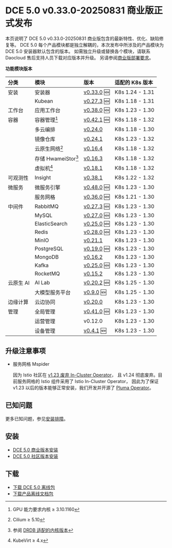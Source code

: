 # DCE 5.0 v0.33.0-20250831 商业版正式发布

本页说明了 DCE 5.0 v0.33.0-20250831 商业版包含的最新特性、优化、缺陷修复等。
DCE 5.0 每个产品模块都是独立解耦的，本次发布中所涉及的产品模块为 DCE 5.0 安装器默认包含的版本。
如需独立升级或替换各个模块，请联系 Daocloud 售后支持人员下载对应版本并升级。
另请参阅[商业版部署要求](../../install/commercial/deploy-requirements.md)。

**功能模块版本**

| 分类 | 模块 | 版本 | 适配的 K8s 版本 |
| :--- | :---- | :--- | :--------- |
| 安装 | 安装器 | [v0.33.0](../../install/release-notes.md#v0330) :new: | K8s 1.24 - 1.31 |
| | Kubean | [v0.27.3](https://github.com/kubean-io/kubean/releases) :new: | K8s 1.18 - 1.31 |
| 工作台 | 应用工作台 | [v0.38.0](../../amamba/intro/release-notes.md#v0380) :new: | K8s 1.23 - 1.30 |
| 容器 | 容器管理[^1] | [v0.42.1](../../kpanda/intro/release-notes.md#v0421) :new: | K8s 1.18 - 1.32 |
| | 多云编排 | [v0.24.0](../../kairship/intro/release-notes.md#v0240) | K8s 1.18 - 1.30 |
| | 镜像仓库 | [v0.24.1](../../kangaroo/intro/release-notes.md#v0240) | K8s 1.23 - 1.32 |
| | 云原生网络[^2] | [v0.16.4](../../network/intro/release-notes.md#v0164) | K8s 1.18 - 1.32 |
| | 存储 HwameiStor[^3] | [v0.16.3](https://github.com/hwameistor/hwameistor/releases/tag/v0.16.3) | K8s 1.18 - 1.32 |
| | 虚拟机[^4] | [v0.18.1](../../virtnest/intro/release-notes.md#v0181) | K8s 1.18 - 1.32 |
| 可观测性 | Insight | [v0.38.1](../../insight/intro/release-notes.md#v0381) | K8s 1.22 - 1.32 |
| 微服务 | 微服务引擎 | [v0.48.0](../../skoala/intro/release-notes.md#v0480) :new: | K8s 1.23 - 1.30 |
| | 服务网格 | [v0.36.0](../../mspider/intro/release-notes.md#v0360) :new: | K8s 1.21 - 1.30 |
| 中间件 | RabbitMQ | [v0.27.3](../../middleware/rabbitmq/release-notes.md#v0273) :new: | K8s 1.23 - 1.30 |
| | MySQL | [v0.27.0](../../middleware/mysql/release-notes.md#v0270) :new: | K8s 1.23 - 1.30 |
| | ElasticSearch | [v0.25.0](../../middleware/elasticsearch/release-notes.md#v0250) :new: | K8s 1.23 - 1.30 |
| | Redis | [v0.28.0](../../middleware/redis/release-notes.md#v0280) :new: | K8s 1.23 - 1.30 |
| | MinIO | [v0.21.1](../../middleware/minio/release-notes.md#v0211) | K8s 1.23 - 1.30 |
| | PostgreSQL | [v0.19.0](../../middleware/postgresql/release-notes.md#v0190) :new: | K8s 1.23 - 1.30 |
| | MongoDB | [v0.16.2](../../middleware/mongodb/release-notes.md#v0162) | K8s 1.23 - 1.30 |
| | Kafka | [v0.25.0](../../middleware/kafka/release-notes.md#v0250) :new: | K8s 1.23 - 1.30 |
| | RocketMQ | [v0.15.2](../../middleware/rocketmq/release-notes.md#v0150) | K8s 1.23 - 1.30 |
| 云原生 AI | AI Lab | [v0.20.2](../../baize/intro/release-notes.md#v0202) :new: | K8s 1.25 - 1.30 |
| | 大模型服务平台 | [v0.9.0](../../baize/intro/release-notes.md#v090) :new: | K8s 1.25 - 1.30 |
| 边缘计算 | 云边协同 | [v0.20.0](../../kant/intro/release-notes.md#v0200) | K8s 1.23 - 1.30 |
| 管理 | 全局管理 | [v0.41.0](../../ghippo/intro/release-notes.md#v0410) :new: | K8s 1.23 - 1.30 |
| | 运营管理 | v0.12.0 | K8s 1.23 - 1.30 |
| | 设备管理 | [v0.4.1](../../topohub/intro/release-notes.md) :new: | K8s 1.23 - 1.30 |

[^1]: GPU 能力要求内核 ≥ 3.10.1160
[^2]: Cilium ≥ 5.10
[^3]: 参阅 [DRDB 适配的内核版本](../../storage/hwameistor/intro/drbd-support.md)
[^4]: KubeVirt ≥ 4.x

## 升级注意事项 <a id="upgrade-notes" />

- 服务网格 Mspider

    因为 Istio 社区在
    [v1.23 废弃 In-Cluster Operator](https://istio.io/latest/zh/blog/2024/in-cluster-operator-deprecation-announcement/)，
    且 v1.24 彻底废弃。目前服务网格的 Istio 组件采用了 Istio In-Cluster Operator，
    因此为了保证 v1.23 以后的版本能够正常安装，我们开发并开源了
    [Pluma Operator](https://github.com/pluma-tools/pluma-operator)。

## 已知问题

更多已知问题，参见[安装排障](../../install/faq.md)。

## 安装

- [DCE 5.0 商业版本安装](../../install/commercial/deploy-arch.md)
- [DCE 5.0 社区版本安装](../../install/community/resources.md)

## 下载

- [下载 DCE 5.0 离线包](../../download/index.md)
- [下载产品离线文档包](../../download/index.md#_5)
